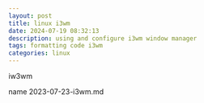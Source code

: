 ```yaml
---
layout: post
title: linux i3wm
date: 2024-07-19 08:32:13
description: using and configure i3wm window manager
tags: formatting code i3wm
categories: linux
---
```


iw3wm 

name 2023-07-23-i3wm.md


